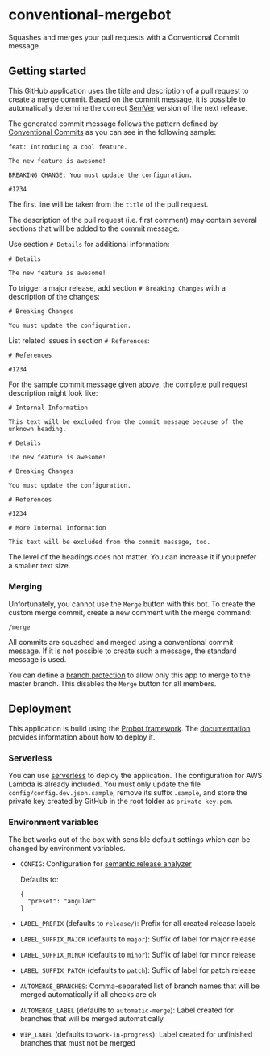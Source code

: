 # conventional-mergebot

Squashes and merges your pull requests with a Conventional Commit message.

## Getting started

This GitHub application uses the title and description of a pull request to create a merge commit. Based on the commit message, it is possible to automatically determine the correct [SemVer](https://semver.org) version of the next release.

The generated commit message follows the pattern defined by [Conventional Commits](https://conventionalcommits.org) as you can see in the following sample:

```
feat: Introducing a cool feature.

The new feature is awesome!

BREAKING CHANGE: You must update the configuration.

#1234
```

The first line will be taken from the `title` of the pull request.

The description of the pull request (i.e. first comment) may contain several sections that will be added to the commit message.

Use section `# Details` for additional information:

```
# Details

The new feature is awesome!
```

To trigger a major release, add section `# Breaking Changes` with a description of the changes:

```
# Breaking Changes

You must update the configuration.
```

List related issues in section `# References`:

```
# References

#1234
```

For the sample commit message given above, the complete pull request description might look like:

```
# Internal Information

This text will be excluded from the commit message because of the unknown heading.

# Details

The new feature is awesome!

# Breaking Changes

You must update the configuration.

# References

#1234

# More Internal Information

This text will be excluded from the commit message, too.
```

The level of the headings does not matter. You can increase it if you prefer a smaller text size.

### Merging

Unfortunately, you cannot use the `Merge` button with this bot. To create the custom merge commit, create a new comment with the merge command:

```
/merge
```

All commits are squashed and merged using a conventional commit message. If it is not possible to create such a message, the standard message is used.

You can define a [branch protection](https://help.github.com/en/github/administering-a-repository/configuring-protected-branches) to allow only this app to merge to the master branch. This disables the `Merge` button for all members.

## Deployment

This application is build using the [Probot framework](https://probot.github.io). The [documentation](https://probot.github.io/docs/deployment/) provides information about how to deploy it.

### Serverless

You can use [serverless](https://serverless.com) to deploy the application. The configuration for AWS Lambda is already included. You must only update the file `config/config.dev.json.sample`, remove its suffix `.sample`, and store the private key created by GitHub in the root folder as `private-key.pem`.

### Environment variables

The bot works out of the box with sensible default settings which can be changed by environment variables.

- `CONFIG`: Configuration for [semantic release analyzer](https://github.com/semantic-release/commit-analyzer#configuration)

    Defaults to:

    ```
    {
      "preset": "angular"
    }
    ```

- `LABEL_PREFIX` (defaults to `release/`): Prefix for all created release labels
- `LABEL_SUFFIX_MAJOR` (defaults to `major`): Suffix of label for major release
- `LABEL_SUFFIX_MINOR` (defaults to `minor`): Suffix of label for minor release
- `LABEL_SUFFIX_PATCH` (defaults to `patch`): Suffix of label for patch release
- `AUTOMERGE_BRANCHES`: Comma-separated list of branch names that will be merged automatically if all checks are ok
- `AUTOMERGE_LABEL` (defaults to `automatic-merge`): Label created for branches that will be merged automatically
- `WIP_LABEL` (defaults to `work-in-progress`): Label created for unfinished branches that must not be merged
